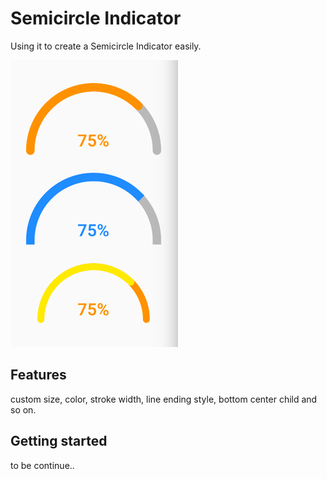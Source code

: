 # Semicircle Indicator

Using it to create a Semicircle Indicator easily.

![img.png](https://github.com/horo99/semicircle_indicator/blob/main/img.png)

## Features

custom size, color, stroke width, line ending style, bottom center child and so on.

## Getting started


to be continue..
